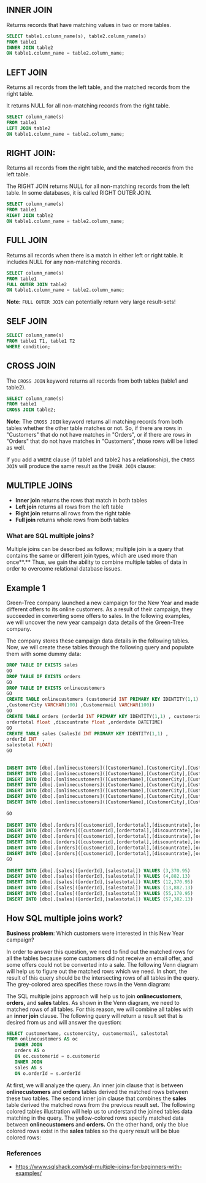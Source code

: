 ## **INNER JOIN**

Returns records that have matching values in two or more tables.

```sql
SELECT table1.column_name(s), table2.column_name(s)
FROM table1
INNER JOIN table2
ON table1.column_name = table2.column_name;
```



## LEFT JOIN

Returns all records from the left table, and the matched records from the right table.

It returns NULL for all non-matching records from the right table.

```sql
SELECT column_name(s)
FROM table1
LEFT JOIN table2
ON table1.column_name = table2.column_name;
```



## **RIGHT JOIN:**

Returns all records from the right table, and the matched records from the left table.

The RIGHT JOIN returns NULL for all non-matching records from the left table. In some databases, it is called RIGHT OUTER JOIN.

```sql
SELECT column_name(s)
FROM table1
RIGHT JOIN table2
ON table1.column_name = table2.column_name;
```



## **FULL JOIN**

Returns all records when there is a match in either left or right table. It includes NULL for any non-matching records.

```SQL
SELECT column_name(s)
FROM table1
FULL OUTER JOIN table2
ON table1.column_name = table2.column_name;
```

**Note:** `FULL OUTER JOIN` can potentially return very large result-sets!



## **SELF JOIN**

```SQL
SELECT column_name(s)
FROM table1 T1, table1 T2
WHERE condition;
```



## CROSS JOIN

The `CROSS JOIN` keyword returns all records from both tables (table1 and table2).

```sql
SELECT column_name(s)
FROM table1
CROSS JOIN table2;
```

**Note:** The `CROSS JOIN` keyword returns all matching records from both tables whether the other table matches or not. So, if there are rows in "Customers" that do not have matches in "Orders", or if there are rows in "Orders" that do not have matches in "Customers", those rows will be listed as well.

If you add a `WHERE` clause (if table1 and table2 has a relationship), the `CROSS JOIN` will produce the same result as the `INNER JOIN` clause:



## MULTIPLE JOINS

* **Inner join** returns the rows that match in both tables
* **Left join** returns all rows from the left table
* **Right join** returns all rows from the right table
* **Full join** returns whole rows from both tables



### What are SQL multiple joins?

Multiple joins can be described as follows; multiple join is a query that contains the same or different join types, which are used more than once**.** Thus, we gain the ability to combine multiple tables of data in order to overcome relational database issues.



## Example 1

Green-Tree company launched a new campaign for the New Year and made different offers to its online customers. As a result of their campaign, they succeeded in converting some offers to sales. In the following examples, we will uncover the new year campaign data details of the Green-Tree company.

The company stores these campaign data details in the following tables. Now, we will create these tables through the following query and populate them with some dummy data:



```SQL
DROP TABLE IF EXISTS sales
GO
DROP TABLE IF EXISTS orders
GO
DROP TABLE IF EXISTS onlinecustomers
GO
CREATE TABLE onlinecustomers (customerid INT PRIMARY KEY IDENTITY(1,1) ,CustomerName VARCHAR(100) 
,CustomerCity VARCHAR(100) ,Customermail VARCHAR(100))
GO
CREATE TABLE orders (orderId INT PRIMARY KEY IDENTITY(1,1) , customerid INT  ,
ordertotal float ,discountrate float ,orderdate DATETIME)
GO
CREATE TABLE sales (salesId INT PRIMARY KEY IDENTITY(1,1) , 
orderId INT  ,
salestotal FLOAT)
GO
 
 
INSERT INTO [dbo].[onlinecustomers]([CustomerName],[CustomerCity],[Customermail]) VALUES (N'Salvador',N'Philadelphia',N'tyiptqo.wethls@chttw.org')
INSERT INTO [dbo].[onlinecustomers]([CustomerName],[CustomerCity],[Customermail]) VALUES (N'Gilbert',N'San Diego',N'rrvyy.wdumos@lklkj.org')
INSERT INTO [dbo].[onlinecustomers]([CustomerName],[CustomerCity],[Customermail]) VALUES (N'Ernest',N'New York',N'ymuea.pnxkukf@dwv.org')
INSERT INTO [dbo].[onlinecustomers]([CustomerName],[CustomerCity],[Customermail]) VALUES (N'Stella',N'Phoenix',N'xvsfzp.rjhtni@rdn.com')
INSERT INTO [dbo].[onlinecustomers]([CustomerName],[CustomerCity],[Customermail]) VALUES (N'Jorge',N'Los Angeles',N'oykbo.vlxopp@nmwhv.org')
INSERT INTO [dbo].[onlinecustomers]([CustomerName],[CustomerCity],[Customermail]) VALUES (N'Jerome',N'San Antonio',N'wkabc.ofmhetq@gtmh.co')
INSERT INTO [dbo].[onlinecustomers]([CustomerName],[CustomerCity],[Customermail]) VALUES (N'Edward',N'Chicago',N'wguexiymy.nnbdgpc@juc.co')
 
GO
 
INSERT INTO [dbo].[orders]([customerid],[ordertotal],[discountrate],[orderdate]) VALUES (3,1910.64,5.49,CAST('03-Dec-2019' AS DATETIME))
INSERT INTO [dbo].[orders]([customerid],[ordertotal],[discountrate],[orderdate]) VALUES (4,150.89,15.33,CAST('11-Jun-2019' AS DATETIME))
INSERT INTO [dbo].[orders]([customerid],[ordertotal],[discountrate],[orderdate]) VALUES (5,912.55,13.74,CAST('15-Sep-2019' AS DATETIME))
INSERT INTO [dbo].[orders]([customerid],[ordertotal],[discountrate],[orderdate]) VALUES (7,418.24,14.53,CAST('28-May-2019' AS DATETIME))
INSERT INTO [dbo].[orders]([customerid],[ordertotal],[discountrate],[orderdate]) VALUES (55,512.55,13.74,CAST('15-Jun-2019' AS DATETIME))
INSERT INTO [dbo].[orders]([customerid],[ordertotal],[discountrate],[orderdate]) VALUES (57,118.24,14.53,CAST('28-Dec-2019' AS DATETIME))
GO
 
INSERT INTO [dbo].[sales]([orderId],[salestotal]) VALUES (3,370.95)
INSERT INTO [dbo].[sales]([orderId],[salestotal]) VALUES (4,882.13)
INSERT INTO [dbo].[sales]([orderId],[salestotal]) VALUES (12,370.95)
INSERT INTO [dbo].[sales]([orderId],[salestotal]) VALUES (13,882.13)
INSERT INTO [dbo].[sales]([orderId],[salestotal]) VALUES (55,170.95)
INSERT INTO [dbo].[sales]([orderId],[salestotal]) VALUES (57,382.13)
```



## How SQL multiple joins work?

**Business problem**: Which customers were interested in this New Year campaign?

In order to answer this question, we need to find out the matched rows for all the tables because some customers did not receive an email offer, and some offers could not be converted into a sale. The following Venn diagram will help us to figure out the matched rows which we need. In short, the result of this query should be the intersecting rows of all tables in the query. The grey-colored area specifies these rows in the Venn diagram:





The SQL multiple joins approach will help us to join **onlinecustomers**, **orders,** and **sales** tables. As shown in the Venn diagram, we need to matched rows of all tables. For this reason, we will combine all tables with an **inner join** clause. The following query will return a result set that is desired from us and will answer the question:

```SQL
SELECT customerName, customercity, customermail, salestotal
FROM onlinecustomers AS oc
   INNER JOIN
   orders AS o
   ON oc.customerid = o.customerid
   INNER JOIN
   sales AS s
   ON o.orderId = s.orderId
```

At first, we will analyze the query. An inner join clause that is between **onlinecustomers** and **orders** tables derived the matched rows between these two tables. The second inner join clause that combines the **sales** table derived the matched rows from the previous result set. The following colored tables illustration will help us to understand the joined tables data matching in the query. The yellow-colored rows specify matched data between **onlinecustomers** and **orders.** On the other hand, only the blue colored rows exist in the **sales** tables so the query result will be blue colored rows:







### References

* https://www.sqlshack.com/sql-multiple-joins-for-beginners-with-examples/
